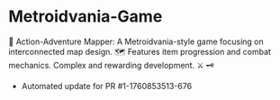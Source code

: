 # Metroidvania-Game
🏰 Action-Adventure Mapper: A Metroidvania-style game focusing on interconnected map design. 🗺️ Features item progression and combat mechanics. Complex and rewarding development. ⚔️ 🗝️


- Automated update for PR #1-1760853513-676
